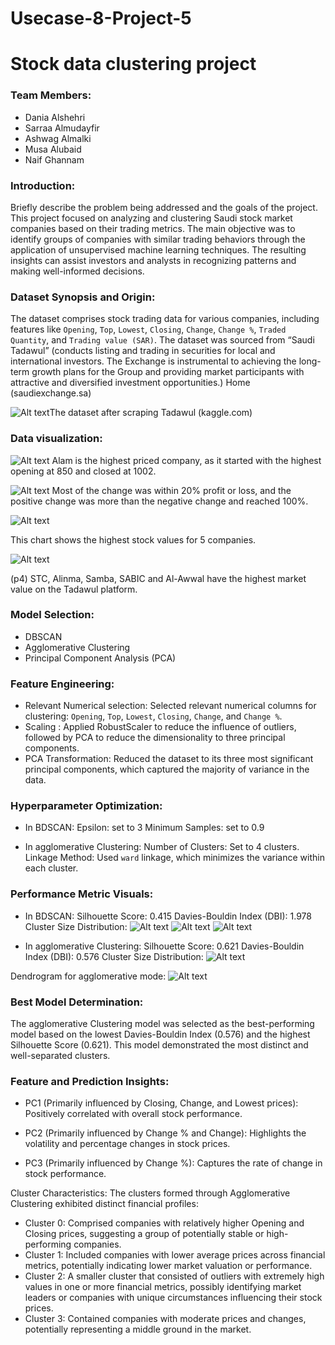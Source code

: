 # Usecase-8-Project-5

# Stock data clustering project 

### Team Members: 
- Dania Alshehri
- Sarraa Almudayfir 
- Ashwag Almalki 
- Musa Alubaid
- Naif  Ghannam

### Introduction: 
Briefly describe the problem being addressed and the goals of the project. 
This project focused on analyzing and clustering Saudi stock market companies based on their trading metrics. The main objective was to identify groups of companies with similar trading behaviors through the application of unsupervised machine learning techniques. The resulting insights can assist investors and analysts in recognizing patterns and making well-informed decisions. 

### Dataset Synopsis and Origin: 
The dataset comprises stock trading data for various companies, including features like `Opening`, `Top`, `Lowest`, `Closing`, `Change`, `Change %`, `Traded Quantity`, and `Trading value (SAR)`. The dataset was sourced from “Saudi Tadawul” (conducts listing and trading in securities for local and international investors. The Exchange is instrumental to achieving the long-term growth plans for the Group and providing market participants with attractive and diversified investment opportunities.)
Home (saudiexchange.sa)


![Alt text](p6.png)The dataset after scraping
Tadawul (kaggle.com)


### Data visualization: 
![Alt text](p1.png)
Alam is the highest priced company, as it started with the highest opening at 850 and closed at 1002.

![Alt text](p2.png)
Most of the change was within 20% profit or loss, and the positive change was more than the negative change and reached 100%.

![Alt text](p3.png)

This chart shows the highest stock values for 5 companies. 

![Alt text](p4.png)

(p4)
STC, Alinma, Samba, SABIC and Al-Awwal have the highest market value on the Tadawul platform.

### Model Selection:
- DBSCAN
- Agglomerative Clustering
- Principal Component Analysis (PCA)

### Feature Engineering:
- Relevant Numerical selection: Selected relevant numerical columns for clustering: `Opening`, `Top`, `Lowest`, `Closing`, `Change`, and `Change %`. 
- Scaling : Applied RobustScaler to reduce the influence of outliers, followed by PCA to reduce the dimensionality to three principal components.
- PCA Transformation: Reduced the dataset to its three most significant principal components, which captured the majority of variance in the data.


### Hyperparameter Optimization:
- In BDSCAN:
Epsilon: set to 3
Minimum Samples: set to  0.9

- In agglomerative Clustering: 
Number of Clusters: Set to 4 clusters.
Linkage Method: Used `ward` linkage, which minimizes the variance within each cluster.

### Performance Metric Visuals:
- In BDSCAN:
Silhouette Score: 0.415
Davies-Bouldin Index (DBI): 1.978
Cluster Size Distribution:
![Alt text](p6.png)
![Alt text](p7.png)
![Alt text](p8.png)

- In agglomerative Clustering:
Silhouette Score: 0.621 
Davies-Bouldin Index (DBI): 0.576
Cluster Size Distribution:
![Alt text](p9.png)

Dendrogram for agglomerative mode:
![Alt text](p9.png)

### Best Model Determination:
The agglomerative Clustering model was selected as the best-performing model based on the lowest Davies-Bouldin Index (0.576) and the highest Silhouette Score (0.621). This model demonstrated the most distinct and well-separated clusters.

### Feature and Prediction Insights:
- PC1 (Primarily influenced by Closing, Change, and Lowest prices): Positively correlated with overall stock performance.

- PC2 (Primarily influenced by Change % and Change): Highlights the volatility and percentage changes in stock prices.

- PC3 (Primarily influenced by Change %): Captures the rate of change in stock performance.


Cluster Characteristics: The clusters formed through Agglomerative Clustering exhibited distinct financial profiles:

- Cluster 0: Comprised companies with relatively higher Opening and Closing prices, suggesting a group of potentially stable or high-performing companies.
- Cluster 1: Included companies with lower average prices across financial metrics, potentially indicating lower market valuation or performance.
- Cluster 2: A smaller cluster that consisted of outliers with extremely high values in one or more financial metrics, possibly identifying market leaders or companies with unique circumstances influencing their stock prices.
- Cluster 3: Contained companies with moderate prices and changes, potentially representing a middle ground in the market.








  



